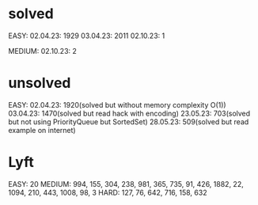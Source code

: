 # solved
EASY: 
02.04.23: 1929
03.04.23: 2011
02.10.23: 1

MEDIUM:
02.10.23: 2

# unsolved
EASY: 
02.04.23: 1920(solved but without memory complexity O(1))
03.04.23: 1470(solved but read hack with encoding)
23.05.23: 703(solved but not using PriorityQueue but SortedSet)
28.05.23: 509(solved but read example on internet)

# Lyft
EASY:
20
MEDIUM:
994, 155, 304, 238, 981, 365, 735, 91, 426, 1882, 22, 1094, 210, 443, 1008, 98, 3
HARD:
127, 76, 642, 716, 158, 632